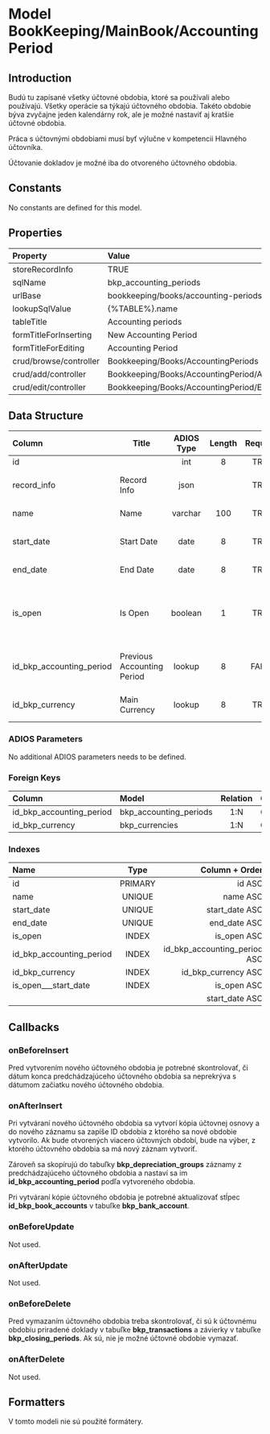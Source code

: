 # Model BookKeeping/MainBook/AccountingPeriod

## Introduction

Budú tu zapísané všetky účtovné obdobia, ktoré sa používali alebo používajú. Všetky operácie sa týkajú účtovného obdobia. Takéto obdobie býva zvyčajne jeden kalendárny rok, ale je možné nastaviť aj kratšie účtovné obdobia.

Práca s účtovnými obdobiami musí byť výlučne v kompetencii Hlavného účtovníka.

Účtovanie dokladov je možné iba do otvoreného účtovného obdobia.

## Constants

No constants are defined for this model.

## Properties

| Property               | Value                                   |
| :--------------------- | :-------------------------------------- |
| storeRecordInfo        | TRUE                                    |
| sqlName                | bkp_accounting_periods                  |
| urlBase                | bookkeeping/books/accounting-periods    |
| lookupSqlValue         | {%TABLE%}.name                          |
| tableTitle             | Accounting periods                      |
| formTitleForInserting  | New Accounting Period                   |
| formTitleForEditing    | Accounting Period                       |
| crud/browse/controller | Bookkeeping/Books/AccountingPeriods     |
| crud/add/controller    | Bookkeeping/Books/AccountingPeriod/Add  |
| crud/edit/controller   | Bookkeeping/Books/AccountingPeriod/Edit |

## Data Structure

| Column                   | Title                      | ADIOS Type | Length | Required | Notes                                                                                     |
| :----------------------- | -------------------------- | :--------: | :----: | :------: | :---------------------------------------------------------------------------------------- |
| id                       |                            |    int     |   8    |   TRUE   | Unique record ID                                                                          |
| record_info              | Record Info                |    json    |        |   TRUE   | Info about INSERT and UPDATE time & author                                                |
| name                     | Name                       |  varchar   |  100   |   TRUE   | Názov účtovného obdobia                                                                   |
| start_date               | Start Date                 |    date    |   8    |   TRUE   | Začiatok účtovného obdobia                                                                |
| end_date                 | End Date                   |    date    |   8    |   TRUE   | Koniec účtovného obdobia                                                                  |
| is_open                  | Is Open                    |  boolean   |   1    |   TRUE   | Príznak, či je účtovné obdobie otvorené a je možné v rámci tohto obdobia pridávať doklady |
| id_bkp_accounting_period | Previous Accounting Period |   lookup   |   8    |  FALSE   | ID predchádzajúceho účtovného obdobia                                                     |
| id_bkp_currency          | Main Currency              |   lookup   |   8    |   TRUE   | Hlavná mena účtovného obdobia                                                             |

### ADIOS Parameters

No additional ADIOS parameters needs to be defined.

### Foreign Keys

| Column                   | Model                  | Relation | OnUpdate | OnDelete |
| :----------------------- | :--------------------- | :------: | -------- | -------- |
| id_bkp_accounting_period | bkp_accounting_periods |   1:N    | Cascade  | Cascade  |
| id_bkp_currency          | bkp_currencies         |   1:N    | Cascade  | Restrict |

### Indexes

| Name                     |  Type   |               Column + Order |
| :----------------------- | :-----: | ---------------------------: |
| id                       | PRIMARY |                       id ASC |
| name                     | UNIQUE  |                     name ASC |
| start_date               | UNIQUE  |               start_date ASC |
| end_date                 | UNIQUE  |                 end_date ASC |
| is_open                  |  INDEX  |                  is_open ASC |
| id_bkp_accounting_period |  INDEX  | id_bkp_accounting_period ASC |
| id_bkp_currency          |  INDEX  |          id_bkp_currency ASC |
| is_open___start_date     |  INDEX  |                  is_open ASC |
|                          |         |               start_date ASC |

## Callbacks

### onBeforeInsert

Pred vytvorením nového účtovného obdobia je potrebné skontrolovať, či dátum konca predchádzajúceho účtovného obdobia sa neprekrýva s dátumom začiatku nového účtovného obdobia.

### onAfterInsert

Pri vytváraní nového účtovného obdobia sa vytvorí kópia účtovnej osnovy a do nového záznamu sa zapíše ID obdobia z ktorého sa nové obdobie vytvorilo. Ak bude otvorených viacero účtovných období, bude na výber, z ktorého účtovného obdobia sa má nový záznam vytvoriť.

Zároveň sa skopírujú do tabuľky **bkp_depreciation_groups** záznamy z predchádzajúceho účtovného obdobia a nastaví sa im **id_bkp_accounting_period** podľa vytvoreného obdobia.

Pri vytváraní kópie účtovného obdobia je potrebné aktualizovať stĺpec  **id_bkp_book_accounts** v tabuľke **bkp_bank_account**.

### onBeforeUpdate

Not used.

### onAfterUpdate

Not used.

### onBeforeDelete

Pred vymazaním účtovného obdobia treba skontrolovať, či sú k účtovnému obdobiu priradené doklady v tabuľke **bkp_transactions** a závierky v tabuľke **bkp_closing_periods**. Ak sú, nie je možné účtovné obdobie vymazať.

### onAfterDelete

Not used.

## Formatters

V tomto modeli nie sú použité formátery.
